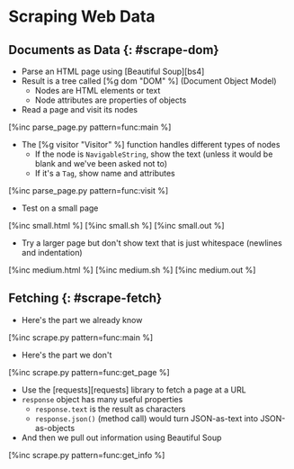 # Scraping Web Data

## Documents as Data {: #scrape-dom}

-   Parse an HTML page using [Beautiful Soup][bs4]
-   Result is a tree called [%g dom "DOM" %] (Document Object Model)
    -   Nodes are HTML elements or text
    -   Node attributes are properties of objects
-   Read a page and visit its nodes

[%inc parse_page.py pattern=func:main %]

-   The [%g visitor "Visitor" %] function handles different types of nodes
    -   If the node is `NavigableString`, show the text (unless it would be blank and we've been asked not to)
    -   If it's a `Tag`, show name and attributes

[%inc parse_page.py pattern=func:visit %]

-   Test on a small page

[%inc small.html %]
[%inc small.sh %]
[%inc small.out %]

-   Try a larger page but don't show text that is just whitespace (newlines and indentation)

[%inc medium.html %]
[%inc medium.sh %]
[%inc medium.out %]

## Fetching {: #scrape-fetch}

-   Here's the part we already know

[%inc scrape.py pattern=func:main %]

-   Here's the part we don't

[%inc scrape.py pattern=func:get_page %]

-   Use the [requests][requests] library to fetch a page at a URL
-   `response` object has many useful properties
    -   `response.text` is the result as characters
    -   `response.json()` (method call) would turn JSON-as-text into JSON-as-objects
-   And then we pull out information using Beautiful Soup

[%inc scrape.py pattern=func:get_info %]

